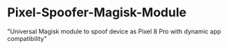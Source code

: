 # Pixel-Spoofer-Magisk-Module
"Universal Magisk module to spoof device as Pixel 8 Pro with dynamic app compatibility"  

